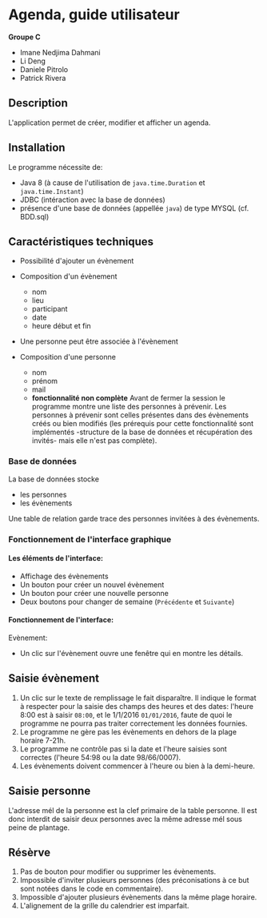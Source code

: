 # Agenda, guide utilisateur

**Groupe C**

* Imane Nedjima Dahmani
* Li Deng
* Daniele Pitrolo
* Patrick Rivera

## Description

L'application permet de créer, modifier et afficher un agenda.

## Installation

Le programme nécessite de:

* Java 8 (à cause de l'utilisation de `java.time.Duration` et `java.time.Instant`)
* JDBC (intéraction avec la base de données)
* présence d'une base de données (appellée `java`) de type MYSQL (cf. BDD.sql)


## Caractéristiques techniques

* Possibilité d'ajouter un évènement
* Composition d'un évènement
   * nom
   * lieu
   * participant
   * date
   * heure début et fin

* Une personne peut être associée à l'évènement
* Composition d'une personne
	* nom
	* prénom
	* mail
  * **fonctionnalité non complète** Avant de fermer la session le programme montre une liste des personnes à prévenir. Les personnes à prévenir sont celles présentes dans des évènements créés ou bien modifiés (les prérequis pour cette fonctionnalité sont implémentés -structure de la base de données et récupération des invités- mais elle n'est pas complète).

### Base de données

La base de données stocke

* les personnes
* les évènements

Une table de relation garde trace des personnes invitées à des évènements.

### Fonctionnement de l'interface graphique

#### Les éléments de l'interface:

* Affichage des évènements
* Un bouton pour créer un nouvel évènement
* Un bouton pour créer une nouvelle personne
* Deux boutons pour changer de semaine (`Précédente` et `Suivante`)

#### Fonctionnement de l'interface:

Evènement:

* Un clic sur l'évènement ouvre une fenêtre qui en montre les détails.

## Saisie évènement

1. Un clic sur le texte de remplissage le fait disparaître. Il indique le format à respecter pour la saisie des champs des heures et des dates: l'heure 8:00 est à saisir `08:00`, et le 1/1/2016 `01/01/2016`, faute de quoi le programme ne pourra pas traiter correctement les données fournies.
2. Le programme ne gère pas les évènements en dehors de la plage horaire 7-21h.
3. Le programme ne contrôle pas si la date et l'heure saisies sont correctes (l'heure 54:98 ou la date 98/66/0007).
4. Les évènements doivent commencer à l'heure ou bien à la demi-heure.

## Saisie personne

L'adresse mél de la personne est la clef primaire de la table personne. Il est donc interdit de saisir deux personnes avec la même adresse mél sous peine de plantage.

## Résèrve

1. Pas de bouton pour modifier ou supprimer les évènements.
2. Impossible d'inviter plusieurs personnes (des préconisations à ce but sont notées dans le code en commentaire).
3. Impossible d'ajouter plusieurs évènements dans la même plage horaire.
4. L'alignement de la grille du calendrier est imparfait.
